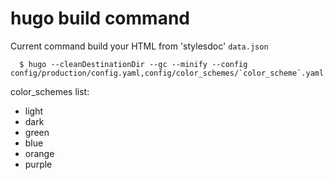 # hugo build command

<!-- usage -->

Current command build your HTML from 'stylesdoc' `data.json`

```
  $ hugo --cleanDestinationDir --gc --minify --config config/production/config.yaml,config/color_schemes/`color_scheme`.yaml
```

color_schemes list:
  * light
  * dark
  * green
  * blue
  * orange
  * purple
<!-- usagestop -->
